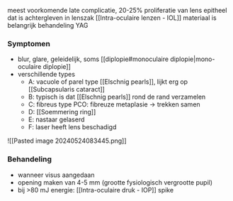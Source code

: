 meest voorkomende late complicatie, 20-25%
proliferatie van lens epitheel dat is achtergleven in lenszak
[[Intra-oculaire lenzen - IOL]] materiaal is belangrijk
behandeling YAG

### Symptomen
- blur, glare, geleidelijk, soms [[diplopie#monoculaire diplopie|mono-oculaire diplopie]] 
- verschillende types
	- A: vacuole of parel type [[Elschnig pearls]], lijkt erg op [[Subcapsularis cataract]]  
	- B: typisch is dat [[Elschnig pearls]] rond de rand verzamelen
	- C: fibreus type PCO: fibreuze metaplasie -> trekken samen
	- D: [[Soemmering ring]] 
	- E: nastaar gelaserd
	- F: laser heeft lens beschadigd

![[Pasted image 20240524083445.png]]

### Behandeling
- wanneer visus aangedaan
- opening maken van 4-5 mm (grootte fysiologisch vergrootte pupil)
- bij >80 mJ energie: [[Intra-oculaire druk - IOP]] spike